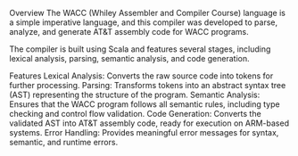 Overview
The WACC (Whiley Assembler and Compiler Course) language is a simple imperative language, and this compiler was developed to parse, analyze, and generate AT&T assembly code for WACC programs.

The compiler is built using Scala and features several stages, including lexical analysis, parsing, semantic analysis, and code generation.

Features
Lexical Analysis: Converts the raw source code into tokens for further processing.
Parsing: Transforms tokens into an abstract syntax tree (AST) representing the structure of the program.
Semantic Analysis: Ensures that the WACC program follows all semantic rules, including type checking and control flow validation.
Code Generation: Converts the validated AST into AT&T assembly code, ready for execution on ARM-based systems.
Error Handling: Provides meaningful error messages for syntax, semantic, and runtime errors.
